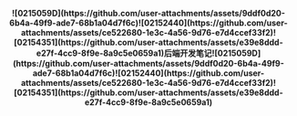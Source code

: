 <p align="center">
  <b>![0215059D](https://github.com/user-attachments/assets/9ddf0d20-6b4a-49f9-ade7-68b1a04d7f6c)![02152440](https://github.com/user-attachments/assets/ce522680-1e3c-4a56-9d76-e7d4ccef33f2)![02154351](https://github.com/user-attachments/assets/e39e8ddd-e27f-4cc9-8f9e-8a9c5e0659a1)后端开发笔记![0215059D](https://github.com/user-attachments/assets/9ddf0d20-6b4a-49f9-ade7-68b1a04d7f6c)![02152440](https://github.com/user-attachments/assets/ce522680-1e3c-4a56-9d76-e7d4ccef33f2)![02154351](https://github.com/user-attachments/assets/e39e8ddd-e27f-4cc9-8f9e-8a9c5e0659a1)</b>
</p>


